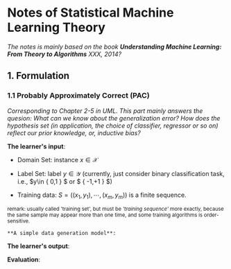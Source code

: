 # Notes of Statistical Machine Learning Theory

*The notes is mainly based on the book **Understanding Machine Learning: From Theory to Algorithms** XXX, 2014?*

## 1. Formulation

### 1.1 Probably Approximately Correct (PAC)

*Corresponding to Chapter 2-5 in UML. This part mainly answers the quesion: What can we know about the generalization error? How does the hypothesis set (in application, the choice of classifier, regressor or so on) reflect our prior knowledge, or, inductive bias?*

**The learner's input**:

- Domain Set: instance $x \in \mathcal{X}$
  
- Label Set: label $y \in \mathcal{Y}$ (currently, just consider binary classification task, i.e., $y\in \{ 0,1 \} $ or $ \{ -1,+1 \} $)

- Training data: $S=((x_1, y_1), \cdots, (x_m,y_m))$ is a finite sequence.

<small>remark: usually called 'training set', but must be *'training sequence'* more exactly, because the same sample may appear more than one time, and some training algorithms is order-sensitive.</small>
  
    **A simple data generation model**:

**The learner's output**:

**Evaluation**: